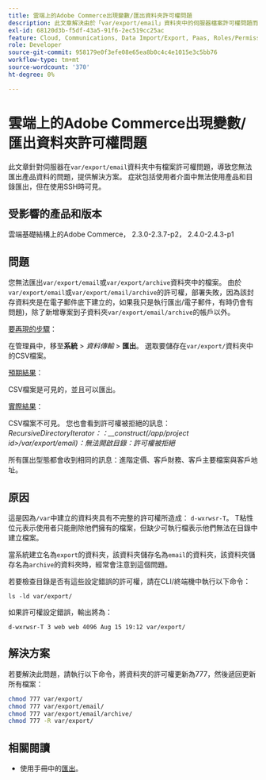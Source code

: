 ```yaml
---
title: 雲端上的Adobe Commerce出現變數/匯出資料夾許可權問題
description: 此文章解決由於「var/export/email」資料夾中的伺服器檔案許可權問題而無法匯出產品資料的問題。 症狀包括使用者介面中無法使用產品和目錄匯出，但在使用SSH時可見。
exl-id: 68120d3b-f5df-43a5-91f6-2ec519cc25ac
feature: Cloud, Communications, Data Import/Export, Paas, Roles/Permissions
role: Developer
source-git-commit: 958179e0f3efe08e65ea8b0c4c4e1015e3c5bb76
workflow-type: tm+mt
source-wordcount: '370'
ht-degree: 0%

---
```


# 雲端上的Adobe Commerce出現變數/匯出資料夾許可權問題

此文章針對伺服器在`var/export/email`資料夾中有檔案許可權問題，導致您無法匯出產品資料的問題，提供解決方案。 症狀包括使用者介面中無法使用產品和目錄匯出，但在使用SSH時可見。

## 受影響的產品和版本

雲端基礎結構上的Adobe Commerce， 2.3.0-2.3.7-p2， 2.4.0-2.4.3-p1

## 問題

您無法匯出`var/export/email`或`var/export/archive`資料夾中的檔案。
由於`var/export/email`或`var/export/email/archive`的許可權，部署失敗，因為該封存資料夾是在電子郵件底下建立的，如果我只是執行匯出/電子郵件，有時仍會有問題)，除了新增專案到子資料夾`var/export/email/archive`的帳戶以外。

<u>要再現的步驟</u>：

在管理員中，移至&#x200B;**系統** > *資料傳輸* > **匯出**。
選取要儲存在`var/export/`資料夾中的CSV檔案。

<u>預期結果</u>：

CSV檔案是可見的，並且可以匯出。

<u>實際結果</u>：

CSV檔案不可見。 您也會看到許可權被拒絕的訊息： *RecursiveDirectoryIterator：：__construct(/app/project id>/var/export/email)：無法開啟目錄：許可權被拒絕*

所有匯出型態都會收到相同的訊息：進階定價、客戶財務、客戶主要檔案與客戶地址。

## 原因

這是因為`/var`中建立的資料夾具有不完整的許可權所造成： `d-wxrwsr-T`。 T粘性位元表示使用者只能刪除他們擁有的檔案，但缺少可執行檔表示他們無法在目錄中建立檔案。

當系統建立名為`export`的資料夾，該資料夾儲存名為`email`的資料夾，該資料夾儲存名為`archive`的資料夾時，經常會注意到這個問題。

若要檢查目錄是否有這些設定錯誤的許可權，請在CLI/終端機中執行以下命令：

`ls -ld var/export/`

如果許可權設定錯誤，輸出將為：

`d-wxrwsr-T 3 web web 4096 Aug 15 19:12 var/export/`


## 解決方案

若要解決此問題，請執行以下命令，將資料夾的許可權更新為777，然後遞回更新所有檔案：

```bash
chmod 777 var/export/
chmod 777 var/export/email/
chmod 777 var/export/email/archive/
chmod 777 -R var/export/
```

## 相關閱讀

* 使用手冊中的[匯出](https://docs.magento.com/user-guide/system/data-export.html)。
